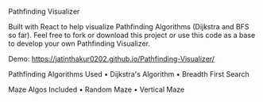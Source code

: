 Pathfinding Visualizer

Built with React to help visualize Pathfinding Algorithms (Dijkstra and BFS so far). Feel free to fork or download this project or use this code as a base to develop your own Pathfinding Visualizer.

Demo: https://jatinthakur0202.github.io/Pathfinding-Visualizer/

Pathfinding Algorithms Used
• Dijkstra's Algorithm • Breadth First Search

Maze Algos Included
• Random Maze • Vertical Maze
